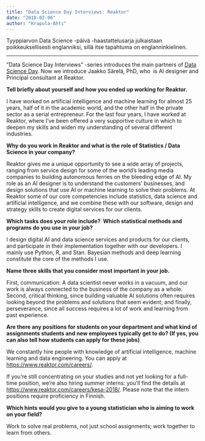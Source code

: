 ```yaml
---
title: "Data Science Day Interviews: Reaktor"
date: "2018-02-06"
author: "Krapula-Ahti"
---
```


Tyyppiarvon Data Science -päivä -haastattelusarja julkaistaan poikkeuksellisesti englanniksi, sillä itse tapahtuma on englanninkielinen.

* * *

”Data Science Day Interviews” -series introduces the main partners of [Data Science Day](https://www.facebook.com/events/321228351687625/). Now we introduce Jaakko Särelä, PhD, who  is AI designer and Principal consultant at Reaktor.

**Tell briefly about yourself and how you ended up working for Reaktor.**

I have worked on artificial intelligence and machine learning for almost 25 years, half of it in the academic world, and the other half in the private sector as a serial entrepreneur. For the last four years, I have worked at Reaktor, where I’ve been offered a very supportive culture in which to deepen my skills and widen my understanding of several different industries.

**Why do you work in Reaktor and what is the role of Statistics / Data Science in your company?**

Reaktor gives me a unique opportunity to see a wide array of projects, ranging from service design for some of the world’s leading media companies to building autonomous ferries on the bleeding edge of AI. My role as an AI designer is to understand the customers’ businesses, and design solutions that use AI or machine learning to solve their problems. At Reaktor some of our core competencies include statistics, data science and artificial intelligence, and we combine these with our software, design and strategy skills to create digital services for our clients.

**Which tasks does your role include?  Which statistical methods and programs do you use in your job?**

I design digital AI and data science services and products for our clients, and participate in their implementation together with our developers. I mainly use Python, R, and Stan. Bayesian methods and deep learning constitute the core of the methods I use.

**Name three skills that you consider most important in your job.**

First, communication: A data scientist never works in a vacuum, and our work is always connected to the business of the company as a whole. Second, critical thinking, since building valuable AI solutions often requires looking beyond the problems and solutions that seem evident; and finally, perseverance, since all success requires a lot of work and learning from past experience.

**Are there any positions for students on your department and what kind of assignments students and new employees typically get to do? (If yes, you can also tell how students can apply for these jobs)**

We constantly hire people with knowledge of artificial intelligence, machine learning and data engineering. You can apply at https://www.reaktor.com/careers/.

If you’re still concentrating on your studies and not yet looking for a full-time position, we’re also hiring summer interns: you’ll find the details at https://www.reaktor.com/careers/kesa-2018/. Please note that the intern positions require proficiency in Finnish.

**Which hints would you give to a young statistician who is aiming to work on your field?**

Work to solve real problems, not just school assignments; work together to learn from others.
